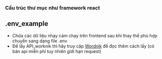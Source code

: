 ### Cấu trúc thư mục như framework react

## .env_example
* Chứa các dữ liệu nhạy cảm chạy trên frontend sau khi thay thế phù hợp chuyển sang dạng file .env
* Để lấy API_worknik thì hãy truy cập [Wordnik](https://developer.wordnik.com/gettingstarted) để đọc thêm cách lấy (có bản api miễn phí tuy nhiên giới hạn request)